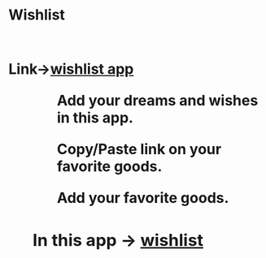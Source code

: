 <h1>Wishlist<h1>
<br>
Link-><a href="https://wishlistforyou.netlify.app/" target="__blank">wishlist app</a>

<ul>
  <ol>Add your dreams and wishes in this app.</ol>
  <ol>Copy/Paste link on your favorite goods.</ol>
  <ol>Add your favorite goods.</ol>
  <h3>In this app -> <a href="https://wishlistforyou.netlify.app/" target="__blank">wishlist</a></h3>
</ul>
